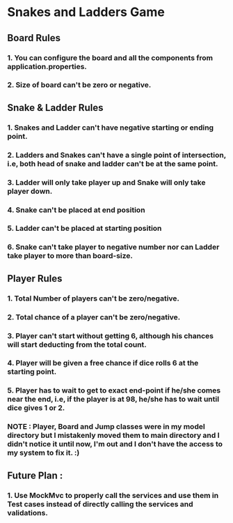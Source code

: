 # Snakes and Ladders Game

## Board Rules 
### 1. You can configure the board and all the components from application.properties.
### 2. Size of board can't be zero or negative.

## Snake & Ladder Rules
### 1. Snakes and Ladder can't have negative starting or ending point.
### 2. Ladders and Snakes can't have a single point of intersection, i.e, both head of snake and ladder can't be at the same point.
### 3. Ladder will only take player up and Snake will only take player down.
### 4. Snake can't be placed at end position
### 5. Ladder can't be placed at starting position
### 6. Snake can't take player to negative number nor can Ladder take player to more than board-size.

## Player Rules
### 1. Total Number of players can't be zero/negative.
### 2. Total chance of a player can't be zero/negative.
### 3. Player can't start without getting 6, although his chances will start deducting from the total count.
### 4. Player will be given a free chance if dice rolls 6 at the starting point.
### 5. Player has to wait to get to exact end-point if he/she comes near the end, i.e, if the player is at 98, he/she has to wait until dice gives 1 or 2. 

### NOTE : Player, Board and Jump classes were in my model directory but I mistakenly moved them to main directory and I didn't notice it until now, I'm out and I don't have the access to my system to fix it. :)

## Future Plan : 
### 1. Use MockMvc to properly call the services and use them in Test cases instead of directly calling the services and validations.

